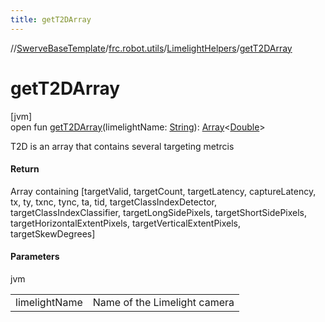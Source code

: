 ```yaml
---
title: getT2DArray
---
```

//[SwerveBaseTemplate](../../../index.html)/[frc.robot.utils](../index.html)/[LimelightHelpers](index.html)/[getT2DArray](get-t2-d-array.html)



# getT2DArray



[jvm]\
open fun [getT2DArray](get-t2-d-array.html)(limelightName: [String](https://docs.oracle.com/javase/8/docs/api/java/lang/String.html)): [Array](https://kotlinlang.org/api/latest/jvm/stdlib/kotlin/-array/index.html)&lt;[Double](https://kotlinlang.org/api/latest/jvm/stdlib/kotlin/-double/index.html)&gt;



T2D is an array that contains several targeting metrcis



#### Return



Array containing [targetValid, targetCount, targetLatency, captureLatency, tx, ty, txnc, tync, ta, tid, targetClassIndexDetector, targetClassIndexClassifier, targetLongSidePixels, targetShortSidePixels, targetHorizontalExtentPixels, targetVerticalExtentPixels, targetSkewDegrees]



#### Parameters


jvm

| | |
|---|---|
| limelightName | Name of the Limelight camera |




